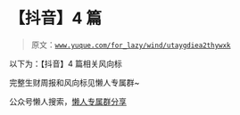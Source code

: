 # 【抖音】4 篇

> 原文：[`www.yuque.com/for_lazy/wind/utaygdiea2thywxk`](https://www.yuque.com/for_lazy/wind/utaygdiea2thywxk)

以下为：【抖音】4 篇相关风向标

完整生财周报和风向标见懒人专属群~

公众号懒人搜索，[懒人专属群分享](https://lazybook.fun/#/blog/group)